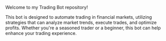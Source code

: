 
Welcome to my Trading Bot repository! 

This bot is designed to automate trading in financial markets, utilizing 
strategies that can analyze market trends, execute trades, and optimize profits.
Whether you're a seasoned trader or a beginner, this bot can help enhance your 
trading experience.